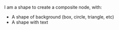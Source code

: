 I am a shape to create a composite node, with:
* A shape of background (box, circle, triangle, etc)
* A shape with text

